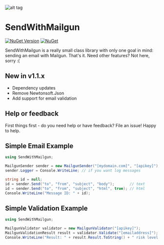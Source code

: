 ![alt tag](https://raw.githubusercontent.com/jchristn/SendWithMailgun/main/SendWithMailgun/assets/icon.ico)

# SendWithMailgun

[![NuGet Version](https://img.shields.io/nuget/v/SendWithMailgun.svg?style=flat)](https://www.nuget.org/packages/SendWithMailgun/) [![NuGet](https://img.shields.io/nuget/dt/SendWithMailgun.svg)](https://www.nuget.org/packages/SendWithMailgun) 

SendWithMailgun is a really small class library with only one goal in mind: sending an email with Mailgun.  That's it.  Need other features?  Not here, sorry :(

## New in v1.1.x

- Dependency updates
- Remove Newtonsoft.Json
- Add support for email validation

## Help or feedback

First things first - do you need help or have feedback?  File an issue!  Happy to help.

## Simple Email Example
```csharp
using SendWithMailgun;

MailgunSender sender = new MailgunSender("[mydomain.com]", "[apikey]");
sender.Logger = Console.WriteLine; // if you want log messages

string id = null;
id = sender.Send("to", "from", "subject", "body");       // text
id = sender.Send("to", "from", "subject", "html", true); // html
Console.WriteLine("Message ID: " + id);
```

## Simple Validation Example
```csharp
using SendWithMailgun;

MailgunValidator validator = new MailgunValidator("[apikey]");
MailgunValidationResult result = validator.Validate("[emailaddress]");
Console.WriteLine("Result: " + result.Result.ToString() + " risk level: " + result.Risk.ToString());
```